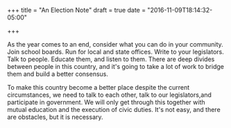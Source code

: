 +++
title = "An Election Note"
draft = true
date = "2016-11-09T18:14:32-05:00"

+++

As the year comes to an end, consider what you can do in your community. Join school boards. Run for local and state offices. Write to your legislators. Talk to people. Educate them, and listen to them. There are deep divides between people in this country, and it's going to take a lot of work to bridge them and build a better consensus. 

To make this country become a better place despite the current circumstances, we need to talk to each other, talk to our legislators,and participate in government. We will only get through this together with mutual education and the execution of civic duties. It's not easy, and there are obstacles, but it is necessary.
